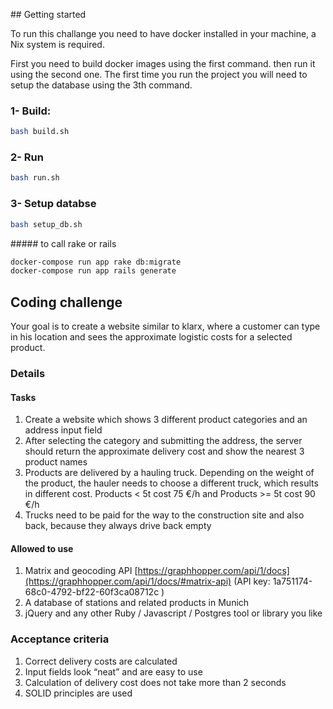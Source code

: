 ## Getting started

To run this challange you need to have docker installed in your machine, a Nix system is required.

First you need to build docker images using the first command. then run it using the second one.
The first time you run the project you will need to setup the database using the 3th command.

### 1- Build:

```bash
bash build.sh
```

### 2- Run

```bash
bash run.sh
```

### 3- Setup databse

```bash
bash setup_db.sh
```

##### to call rake or rails

```bash
docker-compose run app rake db:migrate
docker-compose run app rails generate
```

## Coding challenge

Your goal is to create a website similar to klarx, where a customer can type in his location and sees the approximate logistic costs for a selected product.

### Details

#### Tasks

1. Create a website which shows 3 different product categories and an address input field
2. After selecting the category and submitting the address, the server should return the approximate delivery cost and show the nearest 3 product names
3. Products are delivered by a hauling truck. Depending on the weight of the product, the hauler needs to choose a different truck, which results in different cost. Products < 5t cost 75 €/h and Products >= 5t cost 90 €/h
4. Trucks need to be paid for the way to the construction site and also back, because they always drive back empty

#### Allowed to use

1. Matrix and geocoding API [https://graphhopper.com/api/1/docs](https://graphhopper.com/api/1/docs/#matrix-api) (API key: 1a751174-68c0-4792-bf22-60f3ca08712c )
2. A database of stations and related products in Munich
3. jQuery and any other Ruby / Javascript / Postgres tool or library you like

### Acceptance criteria

1. Correct delivery costs are calculated
2. Input fields look “neat” and are easy to use
3. Calculation of delivery cost does not take more than 2 seconds
4. SOLID principles are used

